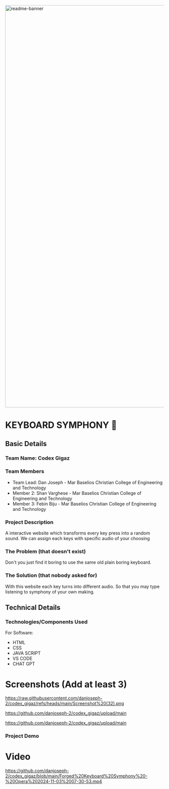 <img width="1280" alt="readme-banner" src="https://github.com/user-attachments/assets/35332e92-44cb-425b-9dff-27bcf1023c6c">

# KEYBOARD SYMPHONY 🎯


## Basic Details
### Team Name: Codex Gigaz


### Team Members
- Team Lead: Dan Joseph - Mar Baselios Christian College of Engineering and Technology
- Member 2: Shan Varghese - Mar Baselios Christian College of Engineering and Technology
- Member 3: Febin Biju - Mar Baselios Christian College of Engineering and Technology

### Project Description
A interactive website which transforms every key press into a random sound. We can assign each keys with specific audio of your choosing

### The Problem (that doesn't exist)
Don't you just find it boring to use the same old plain boring keyboard.

### The Solution (that nobody asked for)
With this website each key turns into different audio. So that you may type listening to symphony of your own making.

## Technical Details
### Technologies/Components Used
For Software:
- HTML
- CSS
- JAVA SCRIPT
- VS CODE
- CHAT GPT

# Screenshots (Add at least 3)
https://raw.githubusercontent.com/danjoseph-2/codex_gigaz/refs/heads/main/Screenshot%20(32).png

https://github.com/danjoseph-2/codex_gigaz/upload/main

https://github.com/danjoseph-2/codex_gigaz/upload/main

### Project Demo
# Video
https://github.com/danjoseph-2/codex_gigaz/blob/main/Forged%20Keyboard%20Symphony%20-%20Opera%202024-11-03%2007-30-53.mp4



